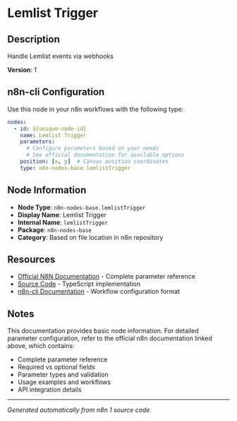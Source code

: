 # Lemlist Trigger

## Description

Handle Lemlist events via webhooks

**Version**: 1

## n8n-cli Configuration

Use this node in your n8n workflows with the following type:

```yaml
nodes:
  - id: ${unique-node-id}
    name: Lemlist Trigger
    parameters:
      # Configure parameters based on your needs
      # See official documentation for available options
    position: [x, y]  # Canvas position coordinates
    type: n8n-nodes-base.lemlistTrigger
```

## Node Information

- **Node Type**: `n8n-nodes-base.lemlistTrigger`
- **Display Name**: Lemlist Trigger
- **Internal Name**: `lemlistTrigger`
- **Package**: `n8n-nodes-base`
- **Category**: Based on file location in n8n repository

## Resources

- [Official N8N Documentation](https://docs.n8n.io/integrations/builtin/app-nodes/n8n-nodes-base.lemlisttrigger/) - Complete parameter reference
- [Source Code](https://github.com/n8n-io/n8n/blob/master/packages/nodes-base/nodes/Lemlist/LemlistTrigger.node.ts) - TypeScript implementation
- [n8n-cli Documentation](https://github.com/edenreich/n8n-cli) - Workflow configuration format

## Notes

This documentation provides basic node information. For detailed parameter configuration, 
refer to the official n8n documentation linked above, which contains:

- Complete parameter reference
- Required vs optional fields
- Parameter types and validation
- Usage examples and workflows
- API integration details

---
*Generated automatically from n8n 1 source code*
